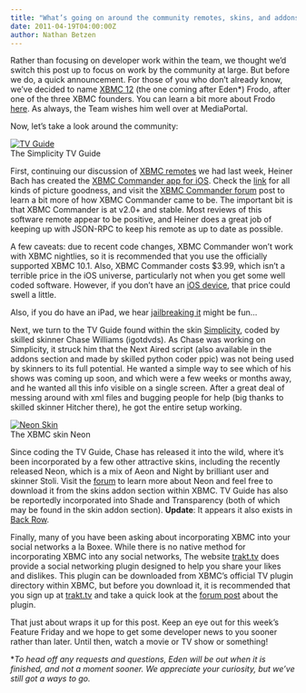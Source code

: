 ```yaml
---
title: "What’s going on around the community remotes, skins, and addons"
date: 2011-04-19T04:00:00Z
author: Nathan Betzen
---
```


Rather than focusing on developer work within the team, we thought we’d switch this post up to focus on work by the community at large. But before we do, a quick announcement. For those of you who don’t already know, we’ve decided to name [XBMC 12](http://trac.xbmc.org/roadmap "XBMC 12 Roadmap") (the one coming after Eden\*) Frodo, after one of the three XBMC founders. You can learn a bit more about Frodo [here](https://kodi.wiki/view/User:Frodo "Frodo's XBMC profile"). As always, the Team wishes him well over at MediaPortal.

Now, let’s take a look around the community:

[![TV Guide](https://i.imgur.com/3RNXP.webp "TV Guide")](https://i.imgur.com/3RNXP.webp)  
 The Simplicity TV Guide

First, continuing our discussion of [XBMC remotes](https://www.pulse-eight.com/store/products/96-motorola-nyxboard-hybrid.aspx "XBMC gets dedicated remote") we had last week, Heiner Bach has created the [XBMC Commander app for iOS](https://apps.apple.com/us/app/xbmc-commander/id401852518 "XBMC Commander"). Check the [link](https://apps.apple.com/us/app/xbmc-commander/id401852518 "XBMC Commander") for all kinds of picture goodness, and visit the [XBMC Commander forum](https://forum.kodi.tv/showthread.php?tid=81018 "XBMC Commander forum post") post to learn a bit more of how XBMC Commander came to be. The important bit is that XBMC Commander is at v2.0+ and stable. Most reviews of this software remote appear to be positive, and Heiner does a great job of keeping up with JSON-RPC to keep his remote as up to date as possible.

A few caveats: due to recent code changes, XBMC Commander won’t work with XBMC nightlies, so it is recommended that you use the officially supported XBMC 10.1. Also, XBMC Commander costs $3.99, which isn’t a terrible price in the iOS universe, particularly not when you get some well coded software. However, if you don’t have an [iOS device](https://www.amazon.com/gp/product/B0013FRNKG/ref=as_li_ss_tl?ie=UTF8&amp;tag=thfefi02-20&amp;linkCode=as2&amp;camp=217145&amp;creative=399349&amp;creativeASIN=B0013FRNKG "iPad 2"), that price could swell a little.

Also, if you do have an iPad, we hear [jailbreaking it](/article/you-asked-it-xbmc-appletv2-ipad-iphone4 "XBMC for iOS") might be fun…

Next, we turn to the TV Guide found within the skin [Simplicity](https://forum.kodi.tv/forumdisplay.php?fid=138 "The Simplicity Forum"), coded by skilled skinner Chase Williams (igotdvds). As Chase was working on Simplicity, it struck him that the Next Aired script (also available in the addons section and made by skilled python coder ppic) was not being used by skinners to its full potential. He wanted a simple way to see which of his shows was coming up soon, and which were a few weeks or months away, and he wanted all this info visible on a single screen. After a great deal of messing around with xml files and bugging people for help (big thanks to skilled skinner Hitcher there), he got the entire setup working.

[![Neon Skin](https://img96.imageshack.us/img96/9804/screenshot056z.webp "Neon Skin")](https://img96.imageshack.us/img96/9804/screenshot056z.webp)  
 The XBMC skin Neon

Since coding the TV Guide, Chase has released it into the wild, where it’s been incorporated by a few other attractive skins, including the recently released Neon, which is a mix of Aeon and Night by brilliant user and skinner Stoli. Visit the [forum](https://forum.kodi.tv/forumdisplay.php?fid=139 "Neon Forum") to learn more about Neon and feel free to download it from the skins addon section within XBMC. TV Guide has also be reportedly incorporated into Shade and Transparency (both of which may be found in the skin addon section). **Update**: It appears it also exists in [Back Row](https://forum.kodi.tv/forumdisplay.php?fid=127 "Back Row Subforum").

Finally, many of you have been asking about incorporating XBMC into your social networks a la Boxee. While there is no native method for incorporating XBMC into any social networks, The website [trakt.tv](https://trakt.tv/ "Trakt.tv") does provide a social networking plugin designed to help you share your likes and dislikes. This plugin can be downloaded from XBMC’s official TV plugin directory within XBMC, but before you download it, it is recommended that you sign up at [trakt.tv](https://trakt.tv/ "Trakt TV") and take a quick look at the [forum post](https://forum.kodi.tv/showthread.php?tid=82812 "Trakt Forum Post") about the plugin.

That just about wraps it up for this post. Keep an eye out for this week’s Feature Friday and we hope to get some developer news to you sooner rather than later. Until then, watch a movie or TV show or something!

\*_To head off any requests and questions, Eden will be out when it is finished, and not a moment sooner. We appreciate your curiosity, but we’ve still got a ways to go._
